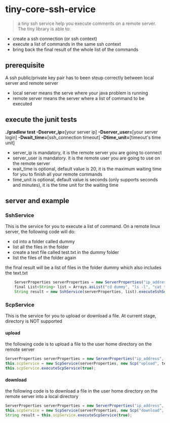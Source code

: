 # tiny-core-ssh-ervice
>a tiny ssh service help you execute comments on a remote server. The tiny library is able to:
* create a ssh connection (or ssh context)
* execute a list of commands in the same ssh context
* bring back the final result of the whole list of the commands

## prerequisite

A ssh public/private key pair has to been steup correctly between local server and remote server
* local server means the serve where your java problem is running
* remote server means the server where a list of command to be executed

## execute the junit tests

**./gradlew test -Dserver_ip=**[your server ip] **-Dserver_user=**[your server login] **-Dwait_time=**[ssh_connection timeout] **-Dtime_unit=**[timeout's time unit]

* server_ip is mandatory, it is the remote server you are going to connect
* server_user is mandatory. it is the remote user you are going to use on the remote server
* wait_time is optional, default value is 20, it is the maximum waiting time for you to finish all your remote commands
* time_unit is optional, default value is seconds (only supports seconds and minutes), it is the time unit for the waiting time

## server and example
### SshService

This is the service for you to execute a list of command. On a remote linux server, the following code will do:
* cd into a folder called dummy
* list all the files in the folder
* create a text file called test.txt in the dummy folder
* list the files of the folder again

the final result will be a list of files in the folder dummy which also includes the text.txt

```javascript
    ServerProperties serverProperties = new ServerProperties("ip_address", "user")
    final List<String> list = Arrays.asList("cd dummy", "ls -l", "cat test.txt", "ls -l");
    String result = new SshService(serverProperties, list).executeSshService(true);
```

### ScpService

This is the service for you to upload or download a file. At current stage, directory is NOT supported

#### upload

the following code is to upload a file to the user home directory on the remote server 

```javascript
ServerProperties serverProperties = new ServerProperties("ip_address", "user")
this.scpService = new ScpService(serverProperties, new Scp("upload", testFile, Paths.get(".")));
this.scpService.executeScpService(true);
```

#### download

the following code is to download a file in the user home directory on the remote server into a local directory 

```javascript
ServerProperties serverProperties = new ServerProperties("ip_address", "user")
this.scpService = new ScpService(serverProperties, new Scp("download", local, Paths.get(".").resolve("test.json")));
String result = this.scpService.executeScpService(true);
```




